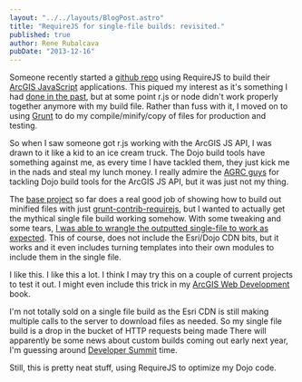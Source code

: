 ```yaml
---
layout: "../../layouts/BlogPost.astro"
title: "RequireJS for single-file builds: revisited."
published: true
author: Rene Rubalcava
pubDate: "2013-12-16"
---
```


Someone recently started a [github repo](https://github.com/robertd/esri-jsapi-rjs-example) using RequireJS to build their [ArcGIS JavaScript](https://developers.arcgis.com/en/javascript/) applications. This piqued my interest as it's something I had [done in the past](https://odoe.net/blog/?p=345), but at some point r.js or node didn't work properly together anymore with my build file. Rather than fuss with it, I moved on to using [Grunt](http://gruntjs.com/) to do my compile/minify/copy of files for production and testing.

So when I saw someone got r.js working with the ArcGIS JS API, I was drawn to it like a kid to an ice cream truck. The Dojo build tools have something against me, as every time I have tackled them, they just kick me in the nads and steal my lunch money. I really admire the [AGRC guys](https://github.com/agrc/AGRCJavaScriptProjectBoilerPlate) for tackling Dojo build tools for the ArcGIS JS API, but it was just not my thing.

The [base project](https://github.com/robertd/esri-jsapi-rjs-example) so far does a real good job of showing how to build out minified files with just [grunt-contrib-requirejs](https://github.com/gruntjs/grunt-contrib-requirejs), but I wanted to actually get the mythical single file build working somehow. With some tweaking and some tears, [I was able to wrangle the outputted single-file to work as expected](https://github.com/robertd/esri-jsapi-rjs-example/pull/6). This of course, does not include the Esri/Dojo CDN bits, but it works and it even includes turning templates into their own modules to include them in the single file.

I like this. I like this a lot. I think I may try this on a couple of current projects to test it out. I might even include this trick in my [ArcGIS Web Development](http://www.manning.com/rubalcava/) book.

I'm not totally sold on a single file build as the Esri CDN is still making multiple calls to the server to download files as needed. So my single file build is a drop in the bucket of HTTP requests being made There will apparently be some news about custom builds coming out early next year, I'm guessing around [Developer Summit](http://www.esri.com/events/devsummit) time.

Still, this is pretty neat stuff, using RequireJS to optimize my Dojo code.
